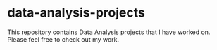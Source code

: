 # data-analysis-projects
This repository contains Data Analysis projects that I have worked on.
Please feel free to check out my work.
